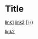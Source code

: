 # Title

[link1](https://something.com)
[link2](some-thing.html)
[]    () 

[link2](some-thing.html)
